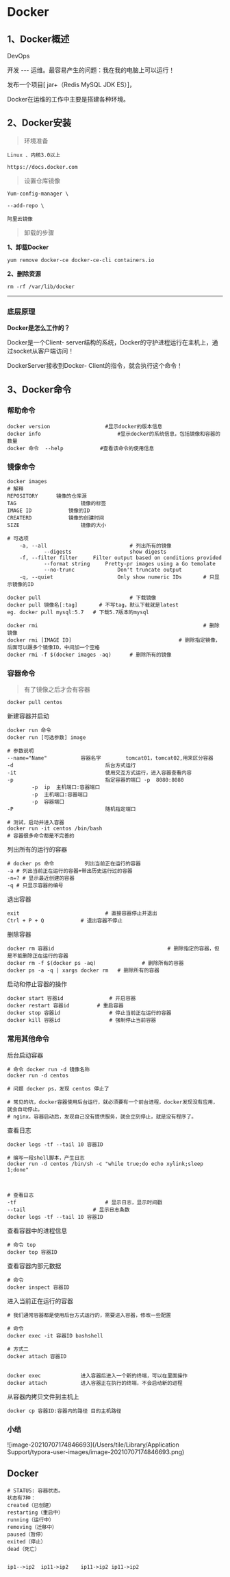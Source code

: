 # Docker


## 1、Docker概述

DevOps

开发 --- 运维。最容易产生的问题：我在我的电脑上可以运行！

发布一个项目[ jar+（Redis MySQL JDK ES）]，

Docker在运维的工作中主要是搭建各种环境。

## 2、Docker安装

> 环境准备

```
Linux 、内核3.0以上

https://docs.docker.com
```

> 设置仓库镜像

```shell
Yum-config-manager \

--add-repo \

阿里云镜像
```

> 卸载的步骤

**1、卸载Docker**

```shell
yum remove docker-ce docker-ce-cli containers.io
```

**2、删除资源**

```shell
rm -rf /var/lib/docker
```

---

### 底层原理

**Docker是怎么工作的？**

Docker是一个Client- server结构的系统，Docker的守护进程运行在主机上，通过socket从客户端访问！

DockerServer接收到Docker- Client的指令，就会执行这个命令！

## 3、Docker命令

### 帮助命令

```shell
docker version					#显示docker的版本信息
docker info							#显示docker的系统信息，包括镜像和容器的数量
docker 命令  --help			 #查看该命令的使用信息
```

### 镜像命令

```shell
docker images
# 解释
REPOSITORY		镜像的仓库源
TAG						镜像的标签
IMAGE ID			镜像的ID
CREATERD			镜像的创建时间
SIZE					镜像的大小

# 可选项
	-a, --all							# 列出所有的镜像
			--digests					show digests
	-f, --filter filter 	Filter output based on conditions provided
			--format string 	Pretty-pr images using a Go temolate
			--no-trunc				Don't truncate output
	-q, --quiet						Only show numeric IDs		# 只显示镜像的ID
```

```shell
docker pull								# 下载镜像
docker pull 镜像名[:tag]		# 不写tag，默认下载就是latest
eg.	docker pull mysql:5.7	# 下载5.7版本的mysql
```

```shell
docker rmi														# 删除镜像
docker rmi [IMAGE ID]									# 删除指定镜像，后面可以跟多个镜像ID，中间加一个空格
docker rmi -f $(docker images -aq)		# 删除所有的镜像
```

### 容器命令

>有了镜像之后才会有容器

```shell
docker pull centos
```

新建容器并启动

```shell
docker run 命令
docker run [可选参数] image

# 参数说明
--name="Name"			容器名字		tomcat01，tomcat02,用来区分容器
-d								后台方式运行
-it								使用交互方式运行，进入容器查看内容
-p								指定容器的端口 -p  8080:8080
		-p	ip	主机端口:容器端口
		-p	主机端口:容器端口
		-p  容器端口
-P								随机指定端口

# 测试，启动并进入容器
docker run -it centos /bin/bash
# 容器很多命令都是不完善的
```

列出所有的运行的容器

```shell
# docker ps 命令			列出当前正在运行的容器
-a # 列出当前正在运行的容器+带出历史运行过的容器
-n=? # 显示最近创建的容器
-q # 只显示容器的编号
```

退出容器

```shell
exit							# 直接容器停止并退出
Ctrl + P + Q			# 退出容器不停止
```

删除容器

```shell
docker rm 容器id									   # 删除指定的容器，但是不能删除正在运行的容器
docker rm -f $(docker ps -aq)				# 删除所有的容器
docker ps -a -q | xargs docker rm 	# 删除所有的容器
```

启动和停止容器的操作

```shell
docker start 容器id				# 开启容器
docker restart 容器id			# 重启容器
docker stop 容器id				# 停止当前正在运行的容器
docker kill 容器id				# 强制停止当前容器
```

### 常用其他命令

后台启动容器

```shell
# 命令 docker run -d 镜像名称
docker run -d centos

# 问题 docker ps，发现 centos 停止了

# 常见的坑，docker容器使用后台运行，就必须要有一个前台进程，docker发现没有应用，就会自动停止。
# nginx，容器启动后，发现自己没有提供服务，就会立刻停止，就是没有程序了。
```

查看日志

```shell
docker logs -tf --tail 10 容器ID

# 编写一段shell脚本，产生日志
docker run -d centos /bin/sh -c "while true;do echo xylink;sleep 1;done"



# 查看日志
-tf								# 显示日志，显示时间戳
--tail						# 显示日志条数
docker logs -tf --tail 10 容器ID
```

查看容器中的进程信息

```shell
# 命令 top
docker top 容器ID
```

查看容器内部元数据

```shell
# 命令
docker inspect 容器ID
```

进入当前正在运行的容器

```shell
# 我们通常容器都是使用后台方式运行的，需要进入容器，修改一些配置

# 命令
docker exec -it 容器ID bashshell

# 方式二
docker attach 容器ID


docker exec 			进入容器后进入一个新的终端，可以在里面操作
docker attach			进入容器正在执行的终端，不会启动新的进程
```

从容器内拷贝文件到主机上

```shell
docker cp 容器ID:容器内的路径 目的主机路径
```

### 小结

![image-20210707174846693](/Users/tile/Library/Application Support/typora-user-images/image-20210707174846693.png)



## Docker

```shell
# STATUS: 容器状态。
状态有7种：
created（已创建）
restarting（重启中）
running（运行中）
removing（迁移中）
paused（暂停）
exited（停止）
dead（死亡）


ip1-->ip2  ip11->ip2    ip11->ip2 ip11->ip2 


```
